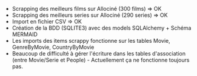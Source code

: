 - Scrapping des meilleurs films sur Allociné (300 films) => OK
- Scrapping des meilleurs series sur Allociné (290 series) => OK
- Import en fichier CSV => OK
- Création de la BDD (SQLITE3) avec des models SQLAlchemy + Schéma MERMAID
- Les imports des items scrappy fonctionne sur les tables Movie, GenreByMovie, CountryByMovie
- Beaucoup de difficulté à gérer l'écriture dans les tables d'association (entre Movie/Serie et People) - Actuellement ça ne fonctionne toujours pas.
